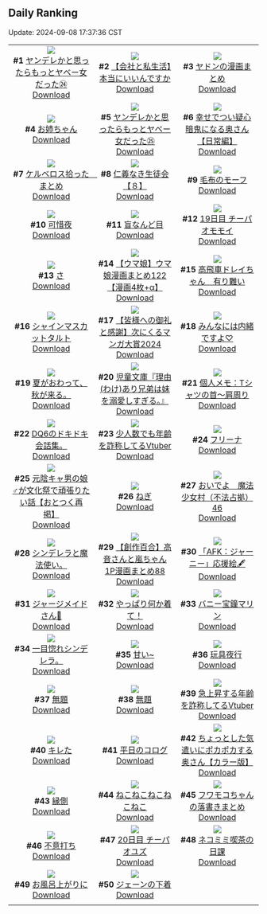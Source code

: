 ## Daily Ranking
Update: 2024-09-08 17:37:36 CST

|      |      |      |
| :----: | :----: | :----: |
| ![](https://i.pixiv.re/c/240x480/img-master/img/2024/09/06/00/02/45/122170315_p0_master1200.jpg)<br>**#1** [ヤンデレかと思ったらもっとヤベー女だった㉔](https://www.pixiv.net/artworks/122170315)<br>[Download](https://i.pixiv.re/img-original/img/2024/09/06/00/02/45/122170315_p0.png) | ![](https://i.pixiv.re/c/240x480/img-master/img/2024/09/06/12/00/12/122180989_p0_master1200.jpg)<br>**#2** [【会社と私生活】本当にいいんですか](https://www.pixiv.net/artworks/122180989)<br>[Download](https://i.pixiv.re/img-original/img/2024/09/06/12/00/12/122180989_p0.jpg) | ![](https://i.pixiv.re/c/240x480/img-master/img/2024/09/06/21/10/18/122192684_p0_master1200.jpg)<br>**#3** [ヤドンの漫画まとめ](https://www.pixiv.net/artworks/122192684)<br>[Download](https://i.pixiv.re/img-original/img/2024/09/06/21/10/18/122192684_p0.jpg) |
| ![](https://i.pixiv.re/c/240x480/img-master/img/2024/09/06/23/27/18/122197170_p0_master1200.jpg)<br>**#4** [お姉ちゃん](https://www.pixiv.net/artworks/122197170)<br>[Download](https://i.pixiv.re/img-original/img/2024/09/06/23/27/18/122197170_p0.jpg) | ![](https://i.pixiv.re/c/240x480/img-master/img/2024/09/07/00/01/08/122198501_p0_master1200.jpg)<br>**#5** [ヤンデレかと思ったらもっとヤベー女だった㉕](https://www.pixiv.net/artworks/122198501)<br>[Download](https://i.pixiv.re/img-original/img/2024/09/07/00/01/08/122198501_p0.png) | ![](https://i.pixiv.re/c/240x480/img-master/img/2024/09/06/00/04/05/122170408_p0_master1200.jpg)<br>**#6** [幸せでつい疑心暗鬼になる奥さん【日常編】](https://www.pixiv.net/artworks/122170408)<br>[Download](https://i.pixiv.re/img-original/img/2024/09/06/00/04/05/122170408_p0.jpg) |
| ![](https://i.pixiv.re/c/240x480/img-master/img/2024/09/06/16/25/09/122185097_p0_master1200.jpg)<br>**#7** [ケルベロス拾った　まとめ](https://www.pixiv.net/artworks/122185097)<br>[Download](https://i.pixiv.re/img-original/img/2024/09/06/16/25/09/122185097_p0.jpg) | ![](https://i.pixiv.re/c/240x480/img-master/img/2024/09/07/10/35/37/122209497_p0_master1200.jpg)<br>**#8** [仁義なき生徒会【８】](https://www.pixiv.net/artworks/122209497)<br>[Download](https://i.pixiv.re/img-original/img/2024/09/07/10/35/37/122209497_p0.png) | ![](https://i.pixiv.re/c/240x480/img-master/img/2024/09/06/21/56/16/122194079_p0_master1200.jpg)<br>**#9** [毛布のモーフ](https://www.pixiv.net/artworks/122194079)<br>[Download](https://i.pixiv.re/img-original/img/2024/09/06/21/56/16/122194079_p0.png) |
| ![](https://i.pixiv.re/c/240x480/img-master/img/2024/09/06/00/00/19/122170012_p0_master1200.jpg)<br>**#10** [可惜夜](https://www.pixiv.net/artworks/122170012)<br>[Download](https://i.pixiv.re/img-original/img/2024/09/06/00/00/19/122170012_p0.png) | ![](https://i.pixiv.re/c/240x480/img-master/img/2024/09/06/00/00/14/122169993_p0_master1200.jpg)<br>**#11** [盲なんど目](https://www.pixiv.net/artworks/122169993)<br>[Download](https://i.pixiv.re/img-original/img/2024/09/06/00/00/14/122169993_p0.jpg) | ![](https://i.pixiv.re/c/240x480/img-master/img/2024/09/06/12/50/20/122173568_p0_master1200.jpg)<br>**#12** [19日目 チーパオモモイ](https://www.pixiv.net/artworks/122173568)<br>[Download](https://i.pixiv.re/img-original/img/2024/09/06/12/50/20/122173568_p0.png) |
| ![](https://i.pixiv.re/c/240x480/img-master/img/2024/09/06/04/30/01/122175478_p0_master1200.jpg)<br>**#13** [さ](https://www.pixiv.net/artworks/122175478)<br>[Download](https://i.pixiv.re/img-original/img/2024/09/06/04/30/01/122175478_p0.png) | ![](https://i.pixiv.re/c/240x480/img-master/img/2024/09/06/00/03/32/122170369_p0_master1200.jpg)<br>**#14** [【ウマ娘】ウマ娘漫画まとめ122【漫画4枚+α】](https://www.pixiv.net/artworks/122170369)<br>[Download](https://i.pixiv.re/img-original/img/2024/09/06/00/03/32/122170369_p0.jpg) | ![](https://i.pixiv.re/c/240x480/img-master/img/2024/09/07/13/50/18/122213186_p0_master1200.jpg)<br>**#15** [高飛車ドレイちゃん　有り難い](https://www.pixiv.net/artworks/122213186)<br>[Download](https://i.pixiv.re/img-original/img/2024/09/07/13/50/18/122213186_p0.png) |
| ![](https://i.pixiv.re/c/240x480/img-master/img/2024/09/07/20/30/02/122223005_p0_master1200.jpg)<br>**#16** [シャインマスカットタルト](https://www.pixiv.net/artworks/122223005)<br>[Download](https://i.pixiv.re/img-original/img/2024/09/07/20/30/02/122223005_p0.png) | ![](https://i.pixiv.re/c/240x480/img-master/img/2024/09/06/15/05/41/122183877_p0_master1200.jpg)<br>**#17** [【皆様への御礼と感謝】次にくるマンガ大賞2024](https://www.pixiv.net/artworks/122183877)<br>[Download](https://i.pixiv.re/img-original/img/2024/09/06/15/05/41/122183877_p0.jpg) | ![](https://i.pixiv.re/c/240x480/img-master/img/2024/09/06/00/00/43/122170089_p0_master1200.jpg)<br>**#18** [みんなには内緒ですよ♡](https://www.pixiv.net/artworks/122170089)<br>[Download](https://i.pixiv.re/img-original/img/2024/09/06/00/00/43/122170089_p0.jpg) |
| ![](https://i.pixiv.re/c/240x480/img-master/img/2024/09/06/18/44/52/122188248_p0_master1200.jpg)<br>**#19** [夏がおわって、秋が来る。](https://www.pixiv.net/artworks/122188248)<br>[Download](https://i.pixiv.re/img-original/img/2024/09/06/18/44/52/122188248_p0.jpg) | ![](https://i.pixiv.re/c/240x480/img-master/img/2024/09/07/10/44/07/122209635_p0_master1200.jpg)<br>**#20** [児童文庫『理由(わけ)あり兄弟は妹を溺愛しすぎる。』](https://www.pixiv.net/artworks/122209635)<br>[Download](https://i.pixiv.re/img-original/img/2024/09/07/10/44/07/122209635_p0.jpg) | ![](https://i.pixiv.re/c/240x480/img-master/img/2024/09/07/06/00/07/122205419_p0_master1200.jpg)<br>**#21** [個人メモ：Tシャツの首～肩周り](https://www.pixiv.net/artworks/122205419)<br>[Download](https://i.pixiv.re/img-original/img/2024/09/07/06/00/07/122205419_p0.jpg) |
| ![](https://i.pixiv.re/c/240x480/img-master/img/2024/09/06/10/10/14/122178827_p0_master1200.jpg)<br>**#22** [DQ6のドキドキ会話集。](https://www.pixiv.net/artworks/122178827)<br>[Download](https://i.pixiv.re/img-original/img/2024/09/06/10/10/14/122178827_p0.jpg) | ![](https://i.pixiv.re/c/240x480/img-master/img/2024/09/06/21/00/11/122192285_p0_master1200.jpg)<br>**#23** [少人数でも年齢を詐称してるVtuber](https://www.pixiv.net/artworks/122192285)<br>[Download](https://i.pixiv.re/img-original/img/2024/09/06/21/00/11/122192285_p0.png) | ![](https://i.pixiv.re/c/240x480/img-master/img/2024/09/06/00/08/10/122170604_p0_master1200.jpg)<br>**#24** [フリーナ](https://www.pixiv.net/artworks/122170604)<br>[Download](https://i.pixiv.re/img-original/img/2024/09/06/00/08/10/122170604_p0.png) |
| ![](https://i.pixiv.re/c/240x480/img-master/img/2024/09/06/12/04/30/122181113_p0_master1200.jpg)<br>**#25** [元陰キャ男の娘♂が文化祭で頑張りたい話【おとつく再掲】](https://www.pixiv.net/artworks/122181113)<br>[Download](https://i.pixiv.re/img-original/img/2024/09/06/12/04/30/122181113_p0.jpg) | ![](https://i.pixiv.re/c/240x480/img-master/img/2024/09/06/20/30/08/122191386_p0_master1200.jpg)<br>**#26** [ねぎ](https://www.pixiv.net/artworks/122191386)<br>[Download](https://i.pixiv.re/img-original/img/2024/09/06/20/30/08/122191386_p0.png) | ![](https://i.pixiv.re/c/240x480/img-master/img/2024/09/06/17/14/02/122186014_p0_master1200.jpg)<br>**#27** [おいでよ　魔法少女村（不法占拠）46](https://www.pixiv.net/artworks/122186014)<br>[Download](https://i.pixiv.re/img-original/img/2024/09/06/17/14/02/122186014_p0.png) |
| ![](https://i.pixiv.re/c/240x480/img-master/img/2024/09/06/16/56/14/122185658_p0_master1200.jpg)<br>**#28** [シンデレラと魔法使い。](https://www.pixiv.net/artworks/122185658)<br>[Download](https://i.pixiv.re/img-original/img/2024/09/06/16/56/14/122185658_p0.jpg) | ![](https://i.pixiv.re/c/240x480/img-master/img/2024/09/07/00/02/01/122198607_p0_master1200.jpg)<br>**#29** [【創作百合】高音さんと嵐ちゃん1P漫画まとめ88](https://www.pixiv.net/artworks/122198607)<br>[Download](https://i.pixiv.re/img-original/img/2024/09/07/00/02/01/122198607_p0.jpg) | ![](https://i.pixiv.re/c/240x480/img-master/img/2024/09/06/18/34/12/122187988_p0_master1200.jpg)<br>**#30** [「AFK：ジャーニー」応援絵🖋](https://www.pixiv.net/artworks/122187988)<br>[Download](https://i.pixiv.re/img-original/img/2024/09/06/18/34/12/122187988_p0.png) |
| ![](https://i.pixiv.re/c/240x480/img-master/img/2024/09/06/19/08/28/122188995_p0_master1200.jpg)<br>**#31** [ジャージメイドさん🥺](https://www.pixiv.net/artworks/122188995)<br>[Download](https://i.pixiv.re/img-original/img/2024/09/06/19/08/28/122188995_p0.jpg) | ![](https://i.pixiv.re/c/240x480/img-master/img/2024/09/07/19/49/30/122221701_p0_master1200.jpg)<br>**#32** [やっぱり何か着て！](https://www.pixiv.net/artworks/122221701)<br>[Download](https://i.pixiv.re/img-original/img/2024/09/07/19/49/30/122221701_p0.png) | ![](https://i.pixiv.re/c/240x480/img-master/img/2024/09/07/00/00/35/122198404_p0_master1200.jpg)<br>**#33** [バニー宝鐘マリン](https://www.pixiv.net/artworks/122198404)<br>[Download](https://i.pixiv.re/img-original/img/2024/09/07/00/00/35/122198404_p0.png) |
| ![](https://i.pixiv.re/c/240x480/img-master/img/2024/09/06/09/22/01/122175937_p0_master1200.jpg)<br>**#34** [一目惚れシンデレラ。](https://www.pixiv.net/artworks/122175937)<br>[Download](https://i.pixiv.re/img-original/img/2024/09/06/09/22/01/122175937_p0.jpg) | ![](https://i.pixiv.re/c/240x480/img-master/img/2024/09/07/00/20/17/122199430_p0_master1200.jpg)<br>**#35** [甘い~](https://www.pixiv.net/artworks/122199430)<br>[Download](https://i.pixiv.re/img-original/img/2024/09/07/00/20/17/122199430_p0.png) | ![](https://i.pixiv.re/c/240x480/img-master/img/2024/09/06/07/07/55/122177190_p0_master1200.jpg)<br>**#36** [玩具夜行](https://www.pixiv.net/artworks/122177190)<br>[Download](https://i.pixiv.re/img-original/img/2024/09/06/07/07/55/122177190_p0.jpg) |
| ![](https://i.pixiv.re/c/240x480/img-master/img/2024/09/06/12/46/18/122181801_p0_master1200.jpg)<br>**#37** [無題](https://www.pixiv.net/artworks/122181801)<br>[Download](https://i.pixiv.re/img-original/img/2024/09/06/12/46/18/122181801_p0.jpg) | ![](https://i.pixiv.re/c/240x480/img-master/img/2024/09/06/10/04/05/122179302_p0_master1200.jpg)<br>**#38** [無題](https://www.pixiv.net/artworks/122179302)<br>[Download](https://i.pixiv.re/img-original/img/2024/09/06/10/04/05/122179302_p0.jpg) | ![](https://i.pixiv.re/c/240x480/img-master/img/2024/09/07/21/02/54/122224125_p0_master1200.jpg)<br>**#39** [急上昇する年齢を詐称してるVtuber](https://www.pixiv.net/artworks/122224125)<br>[Download](https://i.pixiv.re/img-original/img/2024/09/07/21/02/54/122224125_p0.png) |
| ![](https://i.pixiv.re/c/240x480/img-master/img/2024/09/06/01/44/45/122173272_p0_master1200.jpg)<br>**#40** [キレた](https://www.pixiv.net/artworks/122173272)<br>[Download](https://i.pixiv.re/img-original/img/2024/09/06/01/44/45/122173272_p0.jpg) | ![](https://i.pixiv.re/c/240x480/img-master/img/2024/09/06/00/00/31/122170047_p0_master1200.jpg)<br>**#41** [平日のコログ](https://www.pixiv.net/artworks/122170047)<br>[Download](https://i.pixiv.re/img-original/img/2024/09/06/00/00/31/122170047_p0.jpg) | ![](https://i.pixiv.re/c/240x480/img-master/img/2024/09/07/00/06/09/122198882_p0_master1200.jpg)<br>**#42** [ちょっとした気遣いにポカポカする奥さん【カラー版】](https://www.pixiv.net/artworks/122198882)<br>[Download](https://i.pixiv.re/img-original/img/2024/09/07/00/06/09/122198882_p0.jpg) |
| ![](https://i.pixiv.re/c/240x480/img-master/img/2024/09/06/03/22/31/122174793_p0_master1200.jpg)<br>**#43** [縁側](https://www.pixiv.net/artworks/122174793)<br>[Download](https://i.pixiv.re/img-original/img/2024/09/06/03/22/31/122174793_p0.jpg) | ![](https://i.pixiv.re/c/240x480/img-master/img/2024/09/06/00/57/21/122172144_p0_master1200.jpg)<br>**#44** [ねこねこねこねこねこ](https://www.pixiv.net/artworks/122172144)<br>[Download](https://i.pixiv.re/img-original/img/2024/09/06/00/57/21/122172144_p0.png) | ![](https://i.pixiv.re/c/240x480/img-master/img/2024/09/06/22/08/27/122194600_p0_master1200.jpg)<br>**#45** [フワモコちゃんの落書きまとめ](https://www.pixiv.net/artworks/122194600)<br>[Download](https://i.pixiv.re/img-original/img/2024/09/06/22/08/27/122194600_p0.jpg) |
| ![](https://i.pixiv.re/c/240x480/img-master/img/2024/09/06/12/12/55/122181254_p0_master1200.jpg)<br>**#46** [不意打ち](https://www.pixiv.net/artworks/122181254)<br>[Download](https://i.pixiv.re/img-original/img/2024/09/06/12/12/55/122181254_p0.jpg) | ![](https://i.pixiv.re/c/240x480/img-master/img/2024/09/07/02/50/06/122203102_p0_master1200.jpg)<br>**#47** [20日目 チーパオユズ](https://www.pixiv.net/artworks/122203102)<br>[Download](https://i.pixiv.re/img-original/img/2024/09/07/02/50/06/122203102_p0.png) | ![](https://i.pixiv.re/c/240x480/img-master/img/2024/09/06/18/43/31/122188207_p0_master1200.jpg)<br>**#48** [ネコミミ喫茶の日課](https://www.pixiv.net/artworks/122188207)<br>[Download](https://i.pixiv.re/img-original/img/2024/09/06/18/43/31/122188207_p0.jpg) |
| ![](https://i.pixiv.re/c/240x480/img-master/img/2024/09/07/11/00/02/122209911_p0_master1200.jpg)<br>**#49** [お風呂上がりに](https://www.pixiv.net/artworks/122209911)<br>[Download](https://i.pixiv.re/img-original/img/2024/09/07/11/00/02/122209911_p0.jpg) | ![](https://i.pixiv.re/c/240x480/img-master/img/2024/09/07/00/01/02/122198486_p0_master1200.jpg)<br>**#50** [ジェーンの下着](https://www.pixiv.net/artworks/122198486)<br>[Download](https://i.pixiv.re/img-original/img/2024/09/07/00/01/02/122198486_p0.png) |
|      |
